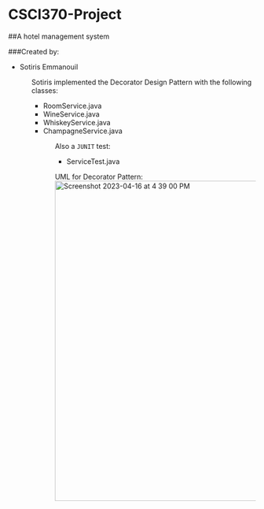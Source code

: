 # CSCI370-Project
##A hotel management system

###Created by:
<ul>
<li>Sotiris Emmanouil</li>
<ul>

Sotiris implemented the Decorator Design Pattern with the following classes:

<ul>
<li>RoomService.java</li>
<li>WineService.java</li>
<li>WhiskeyService.java</li>
<li>ChampagneService.java</li>
<ul>

Also a `JUNIT` test:
<ul>
<li>ServiceTest.java</li>
</ul>

UML for Decorator Pattern:
<img width="650" alt="Screenshot 2023-04-16 at 4 39 00 PM" src="https://user-images.githubusercontent.com/108318635/232340982-959d1106-62b6-4cb3-9738-18bc6653883c.png">
